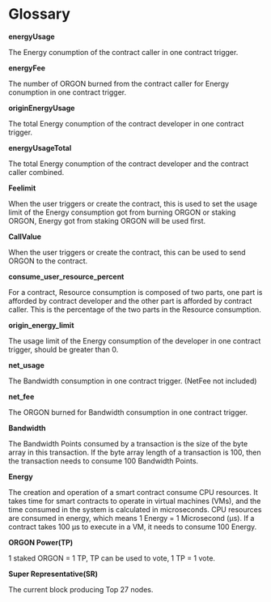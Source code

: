 # Glossary

**energyUsage**

The Energy conumption of the contract caller in one contract trigger.

**energyFee**

The number of ORGON burned from the contract caller for Energy conumption in one contract trigger.

**originEnergyUsage**

The total Energy conumption of the contract developer in one contract trigger.

**energyUsageTotal**

The total Energy conumption of the contract developer and the contract caller combined.

**Feelimit**

When the user triggers or create the contract, this is used to set the usage limit of the Energy consumption got from burning ORGON or staking ORGON, Energy got from staking ORGON will be used first.

**CallValue**

When the user triggers or create the contract, this can be used to send ORGON to the contract.

**consume_user_resource_percent**

For a contract, Resource consumption is composed of two parts, one part is afforded by contract developer and the other part is afforded by contract caller. This is the percentage of the two parts in the Resource consumption.

**origin_energy_limit**

The usage limit of the Energy consumption of the developer in one  contract trigger, should be greater than 0.

**net_usage**

The Bandwidth consumption in one contract trigger.  (NetFee not included)

**net_fee**

The ORGON burned for Bandwidth consumption in one contract trigger.

**Bandwidth**

The Bandwidth Points consumed by a transaction is the size of the byte array in this transaction. If the byte array length of a transaction is 100, then the transaction needs to consume 100 Bandwidth Points.

**Energy**

The creation and operation of a smart contract consume CPU resources. It takes time for smart contracts to operate in virtual machines (VMs), and the time consumed in the system is calculated in microseconds. CPU resources are consumed in energy, which means 1 Energy = 1 Microsecond (μs). If a contract takes 100 μs to execute in a VM, it needs to consume 100 Energy.

**ORGON Power(TP)**

1 staked ORGON = 1 TP, TP can be used to vote, 1 TP = 1 vote.

**Super Representative(SR)**

The current block producing Top 27 nodes.
